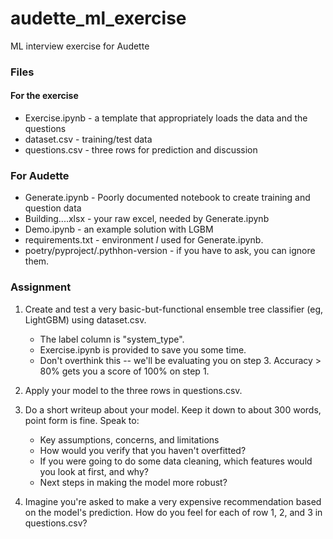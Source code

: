 # audette_ml_exercise
ML interview exercise for Audette

### Files
#### For the exercise
- Exercise.ipynb - a template that appropriately loads the data and the questions
- dataset.csv - training/test data
- questions.csv - three rows for prediction and discussion

### For Audette
- Generate.ipynb - Poorly documented notebook to create training and question data
- Building....xlsx - your raw excel, needed by Generate.ipynb
- Demo.ipynb - an example solution with LGBM
- requirements.txt - environment *I* used for Generate.ipynb.
- poetry/pyproject/.pythhon-version - if you have to ask, you can ignore them.


### Assignment
1. Create and test a very basic-but-functional ensemble tree classifier (eg, LightGBM) using dataset.csv.  
    - The label column is "system_type".  
    - Exercise.ipynb is provided to save you some time.  
    - Don't overthink this -- we'll be evaluating you on step 3.  Accuracy > 80% gets you a score of 100% on step 1.

2. Apply your model to the three rows in questions.csv.

3. Do a short writeup about your model.  Keep it down to about 300 words, point form is fine.  Speak to:
    - Key assumptions, concerns, and limitations
    - How would you verify that you haven't overfitted?
    - If you were going to do some data cleaning, which features would you look at first, and why?
    - Next steps in making the model more robust?

4. Imagine you're asked to make a very expensive recommendation based on the model's prediction.  How do you feel for each of row 1, 2, and 3 in questions.csv?
